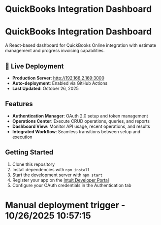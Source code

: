 # QuickBooks Integration Dashboard

# QuickBooks Integration Dashboard

A React-based dashboard for QuickBooks Online integration with estimate management and progress invoicing capabilities.

## 🚀 Live Deployment
- **Production Server**: http://192.168.2.169:3000
- **Auto-deployment**: Enabled via GitHub Actions
- **Last Updated**: October 26, 2025

## Features

- **Authentication Manager**: OAuth 2.0 setup and token management
- **Operations Center**: Execute CRUD operations, queries, and reports
- **Dashboard View**: Monitor API usage, recent operations, and results
- **Integrated Workflow**: Seamless transitions between setup and execution

## Getting Started

1. Clone this repository
2. Install dependencies with `npm install`
3. Start the development server with `npm start`
4. Register your app on the [Intuit Developer Portal](https://developer.intuit.com/)
5. Configure your OAuth credentials in the Authentication tab
# Manual deployment trigger - 10/26/2025 10:57:15
